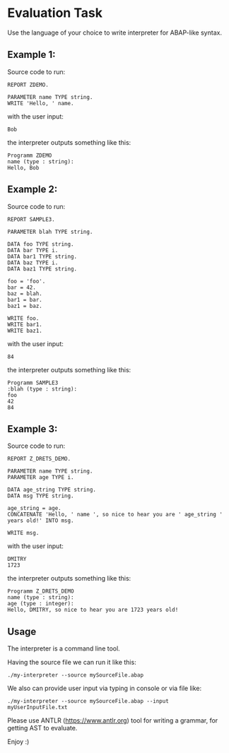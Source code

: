 # Evaluation Task

Use the language of your choice to write interpreter for ABAP-like syntax.

## Example 1:

Source code to run:

```
REPORT ZDEMO.

PARAMETER name TYPE string.
WRITE 'Hello, ' name.
```

with the user input:

```
Bob
```

the interpreter outputs something like this:

```
Programm ZDEMO
name (type : string):
Hello, Bob
```

## Example 2:

Source code to run:

```
REPORT SAMPLE3.

PARAMETER blah TYPE string.

DATA foo TYPE string.
DATA bar TYPE i.
DATA bar1 TYPE string.
DATA baz TYPE i.
DATA baz1 TYPE string.

foo = 'foo'.
bar = 42.
baz = blah.
bar1 = bar.
baz1 = baz.

WRITE foo.
WRITE bar1.
WRITE baz1.
```

with the user input:

```
84
```

the interpreter outputs something like this:

```
Programm SAMPLE3
:blah (type : string):
foo
42
84
```

## Example 3:

Source code to run:

```
REPORT Z_DRETS_DEMO.

PARAMETER name TYPE string.
PARAMETER age TYPE i.

DATA age_string TYPE string.
DATA msg TYPE string.

age_string = age.
CONCATENATE 'Hello, ' name ', so nice to hear you are ' age_string ' years old!' INTO msg.

WRITE msg.
```

with the user input:

```
DMITRY
1723
```

the interpreter outputs something like this:

```
Programm Z_DRETS_DEMO
name (type : string):
age (type : integer):
Hello, DMITRY, so nice to hear you are 1723 years old!
```

## Usage

The interpreter is a command line tool.

Having the source file we can run it like this:

```
./my-interpreter --source mySourceFile.abap
```

We also can provide user input via typing in console or via file like:

```
./my-interpreter --source mySourceFile.abap --input myUserInputFile.txt
```

Please use ANTLR (https://www.antlr.org) tool for writing a grammar, for
getting AST to evaluate.

Enjoy :)
